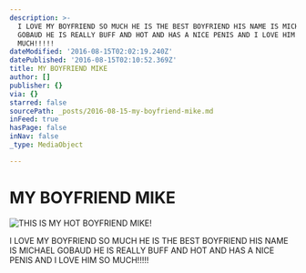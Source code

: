 ```yaml
---
description: >-
  I LOVE MY BOYFRIEND SO MUCH HE IS THE BEST BOYFRIEND HIS NAME IS MICHAEL
  GOBAUD HE IS REALLY BUFF AND HOT AND HAS A NICE PENIS AND I LOVE HIM SO
  MUCH!!!!!
dateModified: '2016-08-15T02:02:19.240Z'
datePublished: '2016-08-15T02:10:52.369Z'
title: MY BOYFRIEND MIKE
author: []
publisher: {}
via: {}
starred: false
sourcePath: _posts/2016-08-15-my-boyfriend-mike.md
inFeed: true
hasPage: false
inNav: false
_type: MediaObject

---
```

# MY BOYFRIEND MIKE
![THIS IS MY HOT BOYFRIEND MIKE!](https://the-grid-user-content.s3-us-west-2.amazonaws.com/b283411d-5145-4a01-b3aa-880b076a1c3d.jpg)

I LOVE MY BOYFRIEND SO MUCH HE IS THE BEST BOYFRIEND HIS NAME IS MICHAEL GOBAUD HE IS REALLY BUFF AND HOT AND HAS A NICE PENIS AND I LOVE HIM SO MUCH!!!!!